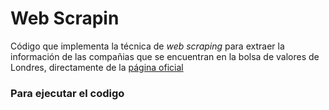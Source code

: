 # Web Scrapin

Código que implementa la técnica de *web scraping* para extraer la información de las compañias que se encuentran en la bolsa de valores de Londres, directamente de la [página oficial](https://www.londonstockexchange.com/)


### Para ejecutar el codigo

